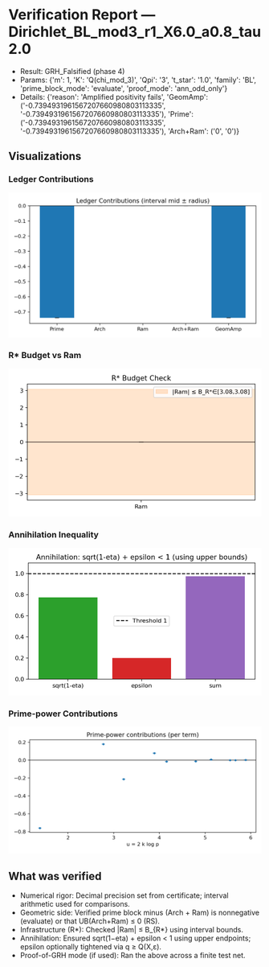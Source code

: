 # Verification Report — Dirichlet_BL_mod3_r1_X6.0_a0.8_tau2.0
- Result: GRH_Falsified (phase 4)
- Params: {'m': 1, 'K': 'Q(chi_mod_3)', 'Qpi': '3', 't_star': '1.0', 'family': 'BL', 'prime_block_mode': 'evaluate', 'proof_mode': 'ann_odd_only'}
- Details: {'reason': 'Amplified positivity fails', 'GeomAmp': ('-0.7394931961567207660980803113335', '-0.7394931961567207660980803113335'), 'Prime': ('-0.7394931961567207660980803113335', '-0.7394931961567207660980803113335'), 'Arch+Ram': ('0', '0')}

## Visualizations
### Ledger Contributions

![Ledger Contributions](images/contributions.png)

### R* Budget vs Ram

![R* Budget vs Ram](images/rstar_vs_ram.png)

### Annihilation Inequality

![Annihilation Inequality](images/annihilation.png)

### Prime-power Contributions

![Prime-power Contributions](images/prime_terms.png)


## What was verified
- Numerical rigor: Decimal precision set from certificate; interval arithmetic used for comparisons.
- Geometric side: Verified prime block minus (Arch + Ram) is nonnegative (evaluate) or that UB(Arch+Ram) ≤ 0 (RS).
- Infrastructure (R*): Checked |Ram| ≤ B_{R*} using interval bounds.
- Annihilation: Ensured sqrt(1−eta) + epsilon < 1 using upper endpoints; epsilon optionally tightened via q ≥ Q(X,ε).
- Proof-of-GRH mode (if used): Ran the above across a finite test net.
